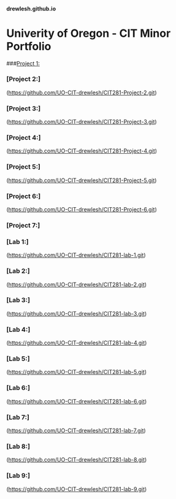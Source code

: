 #### drewlesh.github.io
# Univerity of Oregon - CIT Minor Portfolio

###[Project 1:](https://github.com/UO-CIT-drewlesh/CIT281-Project-1.git)

  ### [Project 2:]
(https://github.com/UO-CIT-drewlesh/CIT281-Project-2.git)

  ### [Project 3:]
(https://github.com/UO-CIT-drewlesh/CIT281-Project-3.git)

  ### [Project 4:]
(https://github.com/UO-CIT-drewlesh/CIT281-Project-4.git)

### [Project 5:]
(https://github.com/UO-CIT-drewlesh/CIT281-Project-5.git)

### [Project 6:] 
(https://github.com/UO-CIT-drewlesh/CIT281-Project-6.git)

### [Project 7:] 


  ### [Lab 1:]
(https://github.com/UO-CIT-drewlesh/CIT281-lab-1.git)

  ### [Lab 2:]
(https://github.com/UO-CIT-drewlesh/CIT281-lab-2.git)

  ### [Lab 3:]
(https://github.com/UO-CIT-drewlesh/CIT281-lab-3.git)

  ### [Lab 4:]
(https://github.com/UO-CIT-drewlesh/CIT281-lab-4.git)

  ### [Lab 5:]
(https://github.com/UO-CIT-drewlesh/CIT281-lab-5.git)

  ### [Lab 6:]
(https://github.com/UO-CIT-drewlesh/CIT281-lab-6.git)

  ### [Lab 7:]
(https://github.com/UO-CIT-drewlesh/CIT281-lab-7.git)

  ### [Lab 8:]
(https://github.com/UO-CIT-drewlesh/CIT281-lab-8.git)

  ### [Lab 9:]
(https://github.com/UO-CIT-drewlesh/CIT281-lab-9.git)

